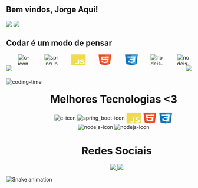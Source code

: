 ## Bem vindos, Jorge Aqui!

<div >
  <img height="180em" src="https://github-readme-stats.vercel.app/api?username=jvHenriques&show_icons=true&theme=great-gatsby&include_all_commits=true&count_private=true"/>
  <img height="180em" src="https://github-readme-stats.vercel.app/api/top-langs/?username=jvHenriques&layout=compact&langs_count=16&theme=great-gatsby"/>
</div>

## Codar é um modo de pensar
<div style="display: flex; justify-content: space-between;"> <br>
      <img align="center" height="30" width="40" alt="c-icon" src="https://miro.medium.com/v2/resize:fit:1024/1*jkOCjQlkGZjbhWdvh7LfRA.png">
    <img align="center" height="30" width="40" alt="spring_boot-icon" src="https://pbs.twimg.com/profile_images/1235868806079057921/fTL08u_H_400x400.png">
    <img align="center" height="30" width="40" alt="js-icon"  src="https://raw.githubusercontent.com/devicons/devicon/master/icons/javascript/javascript-plain.svg">
    <img align="center" height="30" width="40" alt="html-icon" src="https://raw.githubusercontent.com/devicons/devicon/master/icons/html5/html5-original.svg">
    <img align="center" height="30" width="40" alt="css-icon" src="https://raw.githubusercontent.com/devicons/devicon/master/icons/css3/css3-original.svg">
    <img align="center" height="30" width="40" alt="nodejs-icon"src="https://res.cloudinary.com/postman/image/upload/t_team_logo/v1629869194/team/2893aede23f01bfcbd2319326bc96a6ed0524eba759745ed6d73405a3a8b67a8">
    <img align="center" height="30" width="40" alt="nodejs-icon" src="https://w7.pngwing.com/pngs/717/111/png-transparent-mysql-round-logo-tech-companies-thumbnail.png">
</div>




  <img  height="180em" src="https://github-readme-stats.vercel.app/api?username=jvHenriques&show_icons=true&theme=great-gatsby&include_all_commits=true&count_private=true"/>
  <img align="right" height="180em" src="https://github-readme-stats.vercel.app/api/top-langs/?username=jvHenriques&layout=compact&langs_count=16&theme=great-gatsby"/>
</div>
<br>

<div  align="center"> 
  <div style="display: inline_block"><br>
    <img align="left" height="250" alt="coding-time" src="code.gif">
    <h1 align="center">Melhores Tecnologias <3</h1>
    <img align="center" height="30" width="40" alt="c-icon" src="https://miro.medium.com/v2/resize:fit:1024/1*jkOCjQlkGZjbhWdvh7LfRA.png">
    <img align="center" height="30" width="40" alt="spring_boot-icon" src="https://pbs.twimg.com/profile_images/1235868806079057921/fTL08u_H_400x400.png">
    <img align="center" height="30" width="40" alt="js-icon"  src="https://raw.githubusercontent.com/devicons/devicon/master/icons/javascript/javascript-plain.svg">
    <img align="center" height="30" width="40" alt="html-icon" src="https://raw.githubusercontent.com/devicons/devicon/master/icons/html5/html5-original.svg">
    <img align="center" height="30" width="40" alt="css-icon" src="https://raw.githubusercontent.com/devicons/devicon/master/icons/css3/css3-original.svg">
    <img align="center" height="30" width="40" alt="nodejs-icon"src="https://res.cloudinary.com/postman/image/upload/t_team_logo/v1629869194/team/2893aede23f01bfcbd2319326bc96a6ed0524eba759745ed6d73405a3a8b67a8">
    <img align="center" height="30" width="40" alt="nodejs-icon" src="https://w7.pngwing.com/pngs/717/111/png-transparent-mysql-round-logo-tech-companies-thumbnail.png">
   </div>


  <h1 align="center">Redes Sociais</h1>
    <a href = "mailto: jorgeviniciush@gmail.com">
      <img width="30" src="https://cdn4.iconfinder.com/data/icons/social-media-logos-6/512/112-gmail_email_mail-512.png">
    </a>
    <a href = "https://www.linkedin.com/in/jorge-vin%C3%ADcius-henriques-6557a9303/">
      <img width="25" src="https://img.freepik.com/vetores-premium/logotipo-linkedin_578229-227.jpg">
    </a>
</div>

![Snake animation](https://github.com/LuigiGF/LuigiGF/blob/output/github-contribution-grid-snake.svg)













  
